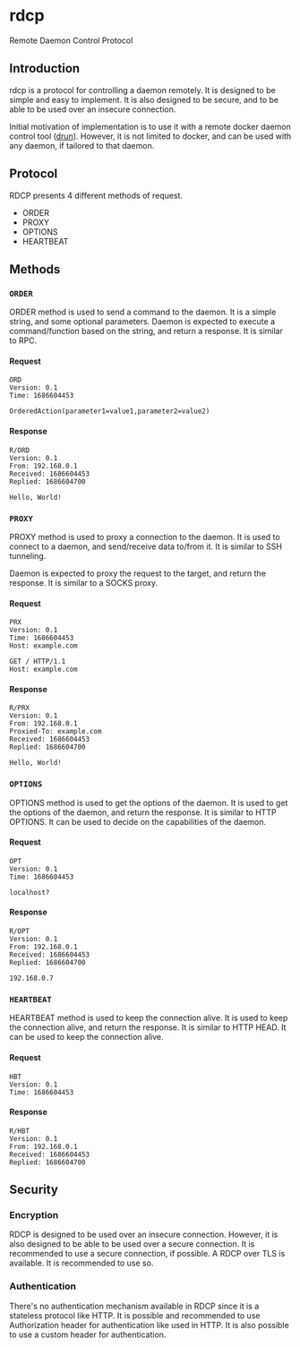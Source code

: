 # rdcp
Remote Daemon Control Protocol

## Introduction
rdcp is a protocol for controlling a daemon remotely. It is designed to be simple and easy to implement. It is also designed to be secure, and to be able to be used over an insecure connection.

Initial motivation of implementation is to use it with a remote docker daemon control tool ([drun](https://github.com/alperb/drun)). However, it is not limited to docker, and can be used with any daemon, if tailored to that daemon.

## Protocol
RDCP presents 4 different methods of request. 
- ORDER
- PROXY
- OPTIONS
- HEARTBEAT

## Methods

### `ORDER`

ORDER method is used to send a command to the daemon. It is a simple string, and some optional parameters. Daemon is expected to execute a command/function based on the string, and return a response. It is similar to RPC.

#### Request
```
ORD
Version: 0.1
Time: 1686604453

OrderedAction(parameter1=value1,parameter2=value2)
```

#### Response
```
R/ORD
Version: 0.1
From: 192.168.0.1
Received: 1686604453
Replied: 1686604700

Hello, World!
```

### `PROXY`

PROXY method is used to proxy a connection to the daemon. It is used to connect to a daemon, and send/receive data to/from it. It is similar to SSH tunneling.

Daemon is expected to proxy the request to the target, and return the response. It is similar to a SOCKS proxy.

#### Request
```
PRX
Version: 0.1
Time: 1686604453
Host: example.com

GET / HTTP/1.1
Host: example.com
```

#### Response
```
R/PRX
Version: 0.1
From: 192.168.0.1
Proxied-To: example.com
Received: 1686604453
Replied: 1686604700

Hello, World!
```

### `OPTIONS`

OPTIONS method is used to get the options of the daemon. It is used to get the options of the daemon, and return the response. It is similar to HTTP OPTIONS. It can be used to decide on the capabilities of the daemon.

#### Request
```
OPT
Version: 0.1
Time: 1686604453

localhost?
```

#### Response
```
R/OPT
Version: 0.1
From: 192.168.0.1
Received: 1686604453
Replied: 1686604700

192.168.0.7
```

### `HEARTBEAT`

HEARTBEAT method is used to keep the connection alive. It is used to keep the connection alive, and return the response. It is similar to HTTP HEAD. It can be used to keep the connection alive.

#### Request
```
HBT
Version: 0.1
Time: 1686604453
```

#### Response
```
R/HBT
Version: 0.1
From: 192.168.0.1
Received: 1686604453
Replied: 1686604700
```

## Security

### Encryption

RDCP is designed to be used over an insecure connection. However, it is also designed to be able to be used over a secure connection. It is recommended to use a secure connection, if possible. A RDCP over TLS is available. It is recommended to use so. 

### Authentication

There's no authentication mechanism available in RDCP since it is a stateless protocol like HTTP. It is possible and recommended to use Authorization header for authentication like used in HTTP. It is also possible to use a custom header for authentication.


